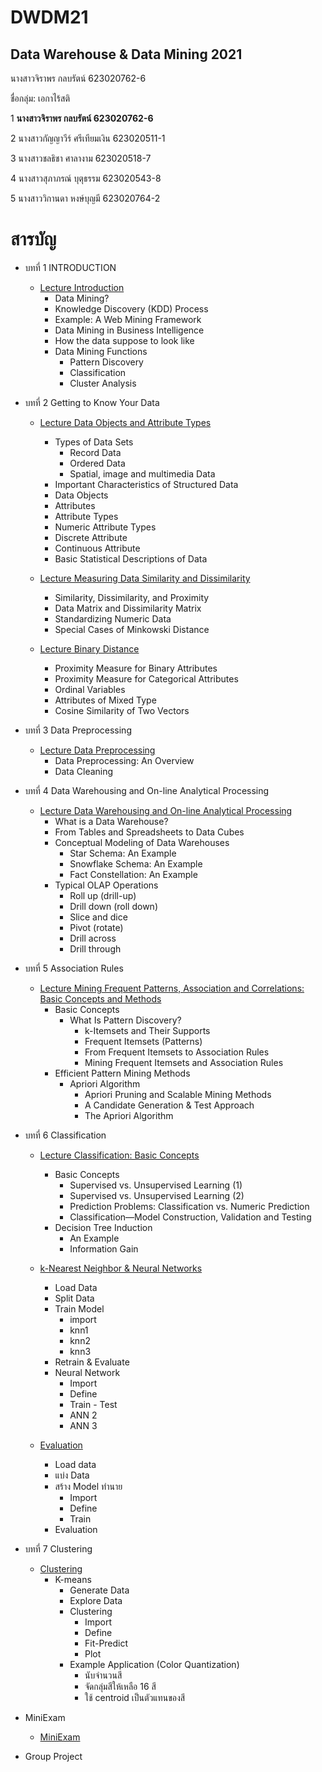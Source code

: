 # DWDM21
## Data Warehouse &amp; Data Mining 2021

นางสาวจิราพร กลบรัตน์ 623020762-6

ชื่อกลุ่ม: เอกาไร้สติ

1 **นางสาวจิราพร กลบรัตน์ 623020762-6**

2 นางสาวกัญญาวีร์ ศรีเทียมเงิน 623020511-1

3 นางสาวชลธิชา ศาลางาม 623020518-7

4 นางสาวสุภาภรณ์ บุตุธรรม 623020543-8

5 นางสาววิกานดา หงษ์บุญมี 623020764-2


# สารบัญ
* บทที่ 1 INTRODUCTION 
   * [Lecture Introduction](https://github.com/Jiraporn-klobrat/DWDM21/blob/main/Chapter%201.pdf)
      * Data Mining?
      * Knowledge Discovery (KDD) Process
      * Example: A Web Mining Framework
      * Data Mining in Business Intelligence
      * How the data suppose to look like
      * Data Mining Functions
        * Pattern Discovery
        * Classification
        * Cluster Analysis

* บทที่ 2 Getting to Know Your Data
  * [Lecture Data Objects and Attribute Types](https://github.com/Jiraporn-klobrat/DWDM21/blob/main/Chapter%202.pdf)
    * Types of Data Sets
      * Record Data
      * Ordered Data
      * Spatial, image and multimedia Data
    * Important Characteristics of Structured Data
    * Data Objects
    * Attributes
    * Attribute Types
    * Numeric Attribute Types
    * Discrete Attribute
    * Continuous Attribute
    * Basic Statistical Descriptions of Data

  * [Lecture Measuring Data Similarity and Dissimilarity](https://github.com/Jiraporn-klobrat/DWDM21/blob/main/Chapter%202%20%E0%B9%80%E0%B8%9E%E0%B8%B4%E0%B9%88%E0%B8%A1%E0%B9%80%E0%B8%95%E0%B8%B4%E0%B8%A1.pdf)
    * Similarity, Dissimilarity, and Proximity
    * Data Matrix and Dissimilarity Matrix
    * Standardizing Numeric Data
    * Special Cases of Minkowski Distance

  * [Lecture Binary Distance](https://github.com/Jiraporn-klobrat/DWDM21/blob/main/Chapter%202%20Binary%20Distance_140964.pdf)
    * Proximity Measure for Binary Attributes
    * Proximity Measure for Categorical Attributes
    * Ordinal Variables
    * Attributes of Mixed Type
    * Cosine Similarity of Two Vectors


* บทที่ 3 Data Preprocessing
  * [Lecture Data Preprocessing](https://github.com/Jiraporn-klobrat/DWDM21/blob/main/Chapter%203.pdf)
    * Data Preprocessing: An Overview
    * Data Cleaning


* บทที่ 4 Data Warehousing and On-line Analytical Processing
  * [Lecture Data Warehousing and On-line Analytical Processing](https://github.com/Jiraporn-klobrat/DWDM21/blob/main/Chapter%204.pdf)
    * What is a Data Warehouse?
    * From Tables and Spreadsheets to Data Cubes
    * Conceptual Modeling of Data Warehouses
       * Star Schema: An Example
       * Snowflake Schema: An Example
       * Fact Constellation: An Example
     * Typical OLAP Operations
        * Roll up (drill-up)
        * Drill down (roll down)
        * Slice and dice
        * Pivot (rotate)
        * Drill across
        * Drill through


* บทที่ 5 Association Rules
  * [Lecture Mining Frequent Patterns, Association and Correlations: Basic Concepts and Methods](https://github.com/Jiraporn-klobrat/DWDM21/blob/main/Chapter%206.pdf)
    * Basic Concepts
      * What Is Pattern Discovery?
        * k-Itemsets and Their Supports
        * Frequent Itemsets (Patterns)
        * From Frequent Itemsets to Association Rules
        * Mining Frequent Itemsets and Association Rules
    * Efficient Pattern Mining Methods
      * Apriori Algorithm
        * Apriori Pruning and Scalable Mining Methods
        * A Candidate Generation & Test Approach
        * The Apriori Algorithm


* บทที่ 6 Classification
  * [Lecture Classification: Basic Concepts](https://github.com/Jiraporn-klobrat/DWDM21/blob/main/Chapter%208.pdf)
    * Basic Concepts
      * Supervised vs. Unsupervised Learning (1)
      * Supervised vs. Unsupervised Learning (2)
      * Prediction Problems: Classification vs. Numeric Prediction
      * Classification—Model Construction, Validation and Testing
    * Decision Tree Induction
      * An Example
      * Information Gain

  * [k-Nearest Neighbor & Neural Networks](https://github.com/Jiraporn-klobrat/DWDM21/blob/main/Chap7_Classification(KNN_NN).ipynb)
    * Load Data
    * Split Data
    * Train Model
      * import
      * knn1
      * knn2
      * knn3
    * Retrain & Evaluate
    * Neural Network
      * Import
      * Define
      * Train - Test
      * ANN 2
      * ANN 3  
  * [Evaluation](https://github.com/Jiraporn-klobrat/DWDM21/blob/main/Chap7_Classification_(Evaluation).ipynb)
    * Load data
    * แบ่ง Data
    * สร้าง Model ทำนาย
      * Import
      * Define
      * Train
    * Evaluation


* บทที่ 7 Clustering
  * [Clustering](https://github.com/Jiraporn-klobrat/DWDM21/blob/main/Chap8_Clustering.ipynb)
    * K-means
      * Generate Data
      * Explore Data
      * Clustering
        * Import
        * Define
        * Fit-Predict
        * Plot
      * Example Application (Color Quantization)
        * นับจำนวนสี
        * จัดกลุ่มสีให้เหลือ 16 สี
        * ใช้ centroid เป็นตัวแทนของสี


* MiniExam
  * [MiniExam](https://github.com/Jiraporn-klobrat/DWDM21/blob/main/MiniExam.ipynb)


* Group Project
